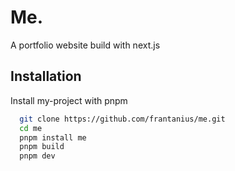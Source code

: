 # Me.

A portfolio website build with next.js

## Installation

Install my-project with pnpm

```bash
  git clone https://github.com/frantanius/me.git
  cd me
  pnpm install me
  pnpm build
  pnpm dev
```
